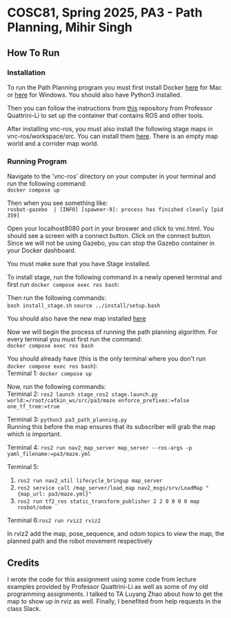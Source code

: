 # COSC81, Spring 2025, PA3 - Path Planning, Mihir Singh
## How To Run

### Installation
To run the Path Planning program you must first install Docker [here](https://docs.docker.com/desktop/setup/install/mac-install/) for Mac or [here](https://docs.docker.com/desktop/setup/install/windows-install/) for Windows. You should also have Python3 installed.

Then you can follow the instructions from [this](https://github.com/quattrinili/vnc-ros) repository from Professor Quattrini-Li to set up the container that contains ROS and other tools.

After installing vnc-ros, you must also install the following stage maps in vnc-ros/workspace/src. You can install them [here](https://canvas.dartmouth.edu/files/14044565/download?download_frd=1). There is an empty map world and a corrider map world. 

### Running Program
Navigate to the 'vnc-ros' directory on your computer in your terminal and run the following command:\
```docker compose up```

Then when you see something like:\
```rosbot-gazebo  | [INFO] [spawner-9]: process has finished cleanly [pid 359]```

Open your localhost8080 port in your broswer and click to vnc.html. You should see a screen with a connect button. Click on the connect button. Since we will not be using Gazebo, you can stop the Gazebo container in your Docker dashboard.

You must make sure that you have Stage installed. 

To install stage, run the following command in a newly opened terminal and first run ```docker compose exec ros bash```:

Then run the following commands:\
```bash install_stage.sh```
```source ../install/setup.bash```

You should also have the new map installed [here](https://canvas.dartmouth.edu/files/14060087/download?download_frd=1)

Now we will begin the process of running the path planning algorithm. For every terminal you must first run the command:\
```docker compose exec ros bash```

You should already have (this is the only terminal where you don't run ```docker compose exec ros bash```):\
Terminal 1: ```docker compose up```

Now, run the following commands:\
Terminal 2: ```ros2 launch stage_ros2 stage.launch.py world:=/root/catkin_ws/src/pa3/maze enforce_prefixes:=false one_tf_tree:=true```

Terminal 3: ```python3 pa3_path_planning.py```\
Running this before the map ensures that its subscriber will grab the map which is important.

Terminal 4: ```ros2 run nav2_map_server map_server --ros-args -p yaml_filename:=pa3/maze.yml```

Terminal 5:
1. ```ros2 run nav2_util lifecycle_bringup map_server```
2. ```ros2 service call /map_server/load_map nav2_msgs/srv/LoadMap "{map_url: pa3/maze.yml}"```
3. ```ros2 run tf2_ros static_transform_publisher 2 2 0 0 0 0 map rosbot/odom```

Terminal 6:```ros2 run rviz2 rviz2```

In rviz2 add the map, pose_sequence, and odom topics to view the map, the planned path and the robot movement respectively

## Credits
I wrote the code for this assignment using some code from lecture examples provided by Professor Quattrini-Li as well as some of my old programming assignments. I talked to TA Luyang Zhao about how to get the map to show up in rviz as well. Finally, I benefited from help requests in the class Slack.

